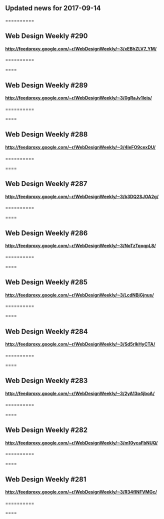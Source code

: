 ## Updated news for 2017-09-14 

==========
## Web Design Weekly #290
#### http://feedproxy.google.com/~r/WebDesignWeekly/~3/xEBhZLV7_YM/

==========

====
## Web Design Weekly #289
#### http://feedproxy.google.com/~r/WebDesignWeekly/~3/0gRaJv1Ieis/

==========

====
## Web Design Weekly #288
#### http://feedproxy.google.com/~r/WebDesignWeekly/~3/4IeFO9cexDU/

==========

====
## Web Design Weekly #287
#### http://feedproxy.google.com/~r/WebDesignWeekly/~3/b3DQ2SJOA2g/

==========

====
## Web Design Weekly #286
#### http://feedproxy.google.com/~r/WebDesignWeekly/~3/NoTzTqoqpL8/

==========

====
## Web Design Weekly #285
#### http://feedproxy.google.com/~r/WebDesignWeekly/~3/LcdNBjGjnus/

==========

====
## Web Design Weekly #284
#### http://feedproxy.google.com/~r/WebDesignWeekly/~3/Sd5rlkHyCTA/

==========

====
## Web Design Weekly #283
#### http://feedproxy.google.com/~r/WebDesignWeekly/~3/2yA13p4jboA/

==========

====
## Web Design Weekly #282
#### http://feedproxy.google.com/~r/WebDesignWeekly/~3/m10ycaFbNUQ/

==========

====
## Web Design Weekly #281
#### http://feedproxy.google.com/~r/WebDesignWeekly/~3/R34fINFVMGc/

==========

====
